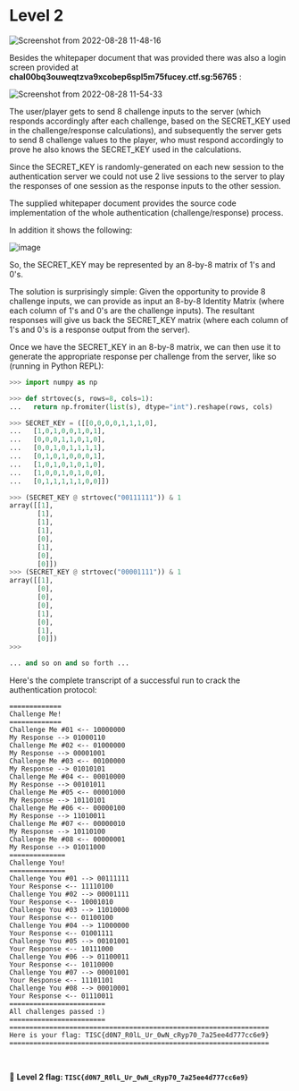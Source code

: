 # Level 2

![Screenshot from 2022-08-28 11-48-16](https://user-images.githubusercontent.com/82754379/187056513-7e83cb89-e43e-48bb-addf-c2ec3f2bf092.png)

Besides the whitepaper document that was provided there was also a login screen provided at **chal00bq3ouweqtzva9xcobep6spl5m75fucey.ctf.sg:56765** :

![Screenshot from 2022-08-28 11-54-33](https://user-images.githubusercontent.com/82754379/187056934-28210410-30d6-4cd8-92fb-ddd4b7c73954.png)


The user/player gets to send 8 challenge inputs to the server (which responds accordingly after each challenge, based on the SECRET_KEY used in the challenge/response calculations), and subsequently the server gets to send 8 challenge values to the player, who must respond accordingly to prove he also knows the SECRET_KEY used in the calculations.

Since the SECRET_KEY is randomly-generated on each new session to the authentication server we could not use 2 live sessions to the server to play the responses of one session as the response inputs to the other session.

The supplied whitepaper document provides the source code implementation of the whole authentication (challenge/response) process.

In addition it shows the following:

![image](https://user-images.githubusercontent.com/82754379/187060586-1cb5cc98-cc96-41f0-a8f1-733e63fd25b9.png)


So, the SECRET_KEY may be represented by an 8-by-8 matrix of 1's and 0's.

The solution is surprisingly simple: Given the opportunity to provide 8 challenge inputs, we can provide as input an 8-by-8 Identity Matrix (where each column of 1's and 0's are the challenge inputs). The resultant responses will give us back the SECRET_KEY matrix (where each column of 1's and 0's is a response output from the server).

Once we have the SECRET_KEY in an 8-by-8 matrix, we can then use it to generate the appropriate response per challenge from the server, like so (running in Python REPL):

```python
>>> import numpy as np

>>> def strtovec(s, rows=8, cols=1):
...   return np.fromiter(list(s), dtype="int").reshape(rows, cols)

>>> SECRET_KEY = ([[0,0,0,0,1,1,1,0],
...   [1,0,1,0,0,1,0,1],
...   [0,0,0,1,1,0,1,0],
...   [0,0,1,0,1,1,1,1],
...   [0,1,0,1,0,0,0,1],
...   [1,0,1,0,1,0,1,0],
...   [1,0,0,1,0,1,0,0],
...   [0,1,1,1,1,1,0,0]])

>>> (SECRET_KEY @ strtovec("00111111")) & 1
array([[1],
       [1],
       [1],
       [1],
       [0],
       [1],
       [0],
       [0]])
>>> (SECRET_KEY @ strtovec("00001111")) & 1
array([[1],
       [0],
       [0],
       [0],
       [1],
       [0],
       [1],
       [0]])
>>> 

... and so on and so forth ...
```

Here's the complete transcript of a successful run to crack the authentication protocol:
```
=============
Challenge Me!
=============
Challenge Me #01 <-- 10000000
My Response --> 01000110
Challenge Me #02 <-- 01000000
My Response --> 00001001
Challenge Me #03 <-- 00100000
My Response --> 01010101
Challenge Me #04 <-- 00010000
My Response --> 00101011
Challenge Me #05 <-- 00001000
My Response --> 10110101
Challenge Me #06 <-- 00000100
My Response --> 11010011
Challenge Me #07 <-- 00000010
My Response --> 10110100
Challenge Me #08 <-- 00000001
My Response --> 01011000
==============
Challenge You!
==============
Challenge You #01 --> 00111111
Your Response <-- 11110100
Challenge You #02 --> 00001111
Your Response <-- 10001010
Challenge You #03 --> 11010000
Your Response <-- 01100100
Challenge You #04 --> 11000000
Your Response <-- 01001111
Challenge You #05 --> 00101001
Your Response <-- 10111000
Challenge You #06 --> 01100011
Your Response <-- 10110000
Challenge You #07 --> 00001001
Your Response <-- 11101101
Challenge You #08 --> 00010001
Your Response <-- 01110011
========================
All challenges passed :)
========================
=================================================================
Here is your flag: TISC{d0N7_R0lL_Ur_0wN_cRyp70_7a25ee4d777cc6e9}
=================================================================
```

<br>

:triangular_flag_on_post: **Level 2 flag: `TISC{d0N7_R0lL_Ur_0wN_cRyp70_7a25ee4d777cc6e9}`**
